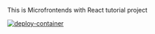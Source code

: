 This is Microfrontends with React tutorial project

[![deploy-container](https://github.com/OlgastDev/mfe.tutorial/actions/workflows/container.yml/badge.svg)](https://github.com/OlgastDev/mfe.tutorial/actions/workflows/container.yml)
